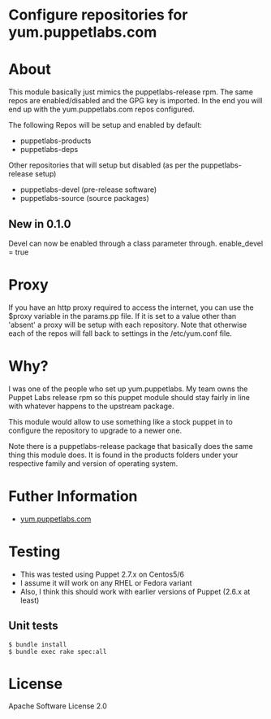 # Configure repositories for yum.puppetlabs.com

# About
This module basically just mimics the puppetlabs-release rpm. The same repos are
enabled/disabled and the GPG key is imported.  In the end you will end up with
the yum.puppetlabs.com repos configured.

The following Repos will be setup and enabled by default:

  * puppetlabs-products
  * puppetlabs-deps

Other repositories that will setup but disabled (as per the puppetlabs-release setup)

   * puppetlabs-devel (pre-release software)
   * puppetlabs-source (source packages)

## New in 0.1.0

Devel can now be enabled through a class parameter through.
  enable_devel = true

# Proxy
If you have an http proxy required to access the internet, you can use the
$proxy variable in the params.pp file. If it is set to a value other than
'absent' a proxy will be setup with each repository.  Note that otherwise each
of the repos will fall back to settings in the /etc/yum.conf file.

# Why?
I was one of the people who set up yum.puppetlabs. My team owns the Puppet Labs
release rpm so this puppet module should stay fairly in line with whatever
happens to the upstream package.

This module would allow to use something like a stock puppet in to configure
the repository to upgrade to a newer one.

Note there is a puppetlabs-release package that basically does the same thing
this module does.  It is found in the products folders under your respective
family and version of operating system.

# Futher Information

  * [yum.puppetlabs.com](http://yum.puppetlabs.com)

# Testing

  * This was tested using Puppet 2.7.x on Centos5/6
  * I assume it will work on any RHEL or Fedora variant
  * Also, I think this should work with earlier versions of Puppet (2.6.x at least)

## Unit tests
  
    $ bundle install
    $ bundle exec rake spec:all

# License
Apache Software License 2.0
